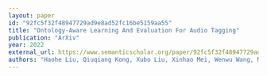 ```yaml
---
layout: paper
id: "92fc5f32f48947729ad9e8ad52fc16be5159aa55"
title: "Ontology-Aware Learning And Evaluation For Audio Tagging"
publication: "ArXiv"
year: 2022
external_url: https://www.semanticscholar.org/paper/92fc5f32f48947729ad9e8ad52fc16be5159aa55
authors: "Haohe Liu, Qiuqiang Kong, Xubo Liu, Xinhao Mei, Wenwu Wang, MarkD . Plumbley"
---
```

